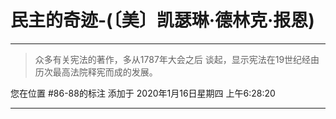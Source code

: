 # 民主的奇迹-(〔美〕凯瑟琳·德林克·报恩)

---

> 众多有关宪法的著作，多从1787年大会之后 谈起，显示宪法在19世纪经由历次最高法院释宪而成的发展。

您在位置 #86-88的标注 添加于 2020年1月16日星期四 上午6:28:20

---

